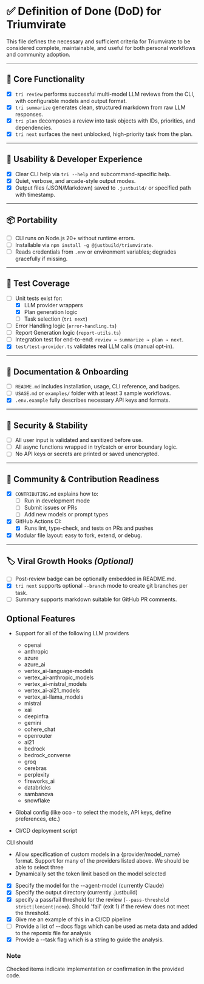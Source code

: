 # ✅ Definition of Done (DoD) for Triumvirate

This file defines the necessary and sufficient criteria for Triumvirate to be considered complete, maintainable, and useful for both personal workflows and community adoption.

---

## 🧠 Core Functionality

* [x] `tri review` performs successful multi-model LLM reviews from the CLI, with configurable models and output format.
* [x] `tri summarize` generates clean, structured markdown from raw LLM responses.
* [x] `tri plan` decomposes a review into task objects with IDs, priorities, and dependencies.
* [x] `tri next` surfaces the next unblocked, high-priority task from the plan.

---

## 🔄 Usability & Developer Experience

* [x] Clear CLI help via `tri --help` and subcommand-specific help.
* [x] Quiet, verbose, and arcade-style output modes.
* [x] Output files (JSON/Markdown) saved to `.justbuild/` or specified path with timestamp.

---

## 📦 Portability

* [ ] CLI runs on Node.js 20+ without runtime errors.
* [ ] Installable via `npm install -g @justbuild/triumvirate`.
* [ ] Reads credentials from `.env` or environment variables; degrades gracefully if missing.

---

## 🧪 Test Coverage

* [ ] Unit tests exist for:
  * [x] LLM provider wrappers
  * [x] Plan generation logic
  * [ ] Task selection (`tri next`)
* [ ] Error Handling logic (`error-handling.ts`)
* [ ] Report Generation logic (`report-utils.ts`)
* [ ] Integration test for end-to-end: `review → summarize → plan → next`.
* [x] `test/test-provider.ts` validates real LLM calls (manual opt-in).

---

## 📖 Documentation & Onboarding

* [ ] `README.md` includes installation, usage, CLI reference, and badges.
* [ ] `USAGE.md` or `examples/` folder with at least 3 sample workflows.
* [x] `.env.example` fully describes necessary API keys and formats.

---

## 🔐 Security & Stability

* [ ] All user input is validated and sanitized before use.
* [ ] All async functions wrapped in try/catch or error boundary logic.
* [ ] No API keys or secrets are printed or saved unencrypted.

---

## 🔁 Community & Contribution Readiness

* [x] `CONTRIBUTING.md` explains how to:
  * [ ] Run in development mode
  * [ ] Submit issues or PRs
  * [ ] Add new models or prompt types
* [x] GitHub Actions CI:
  * [x] Runs lint, type-check, and tests on PRs and pushes
* [x] Modular file layout: easy to fork, extend, or debug.

---

## 🏷️ Viral Growth Hooks *(Optional)*

* [ ] Post-review badge can be optionally embedded in README.md.
* [x] `tri next` supports optional `--branch` mode to create git branches per task.
* [ ] Summary supports markdown suitable for GitHub PR comments.

## Optional Features

* Support for all of the following LLM providers
  * openai
  * anthropic
  * azure
  * azure_ai
  * vertex_ai-language-models
  * vertex_ai-anthropic_models
  * vertex_ai-mistral_models
  * vertex_ai-ai21_models
  * vertex_ai-llama_models
  * mistral
  * xai
  * deepinfra
  * gemini
  * cohere_chat
  * openrouter
  * ai21
  * bedrock
  * bedrock_converse
  * groq
  * cerebras
  * perplexity
  * fireworks_ai
  * databricks
  * sambanova
  * snowflake

* Global config (like oco - to select the models, API keys, define preferences, etc.)
* CI/CD deployment script


CLI should
 * Allow specification of custom models in a {provider/model_name} format.  Support for many of the providers listed above.  We should be able to select three
 * Dynamically set the token limit based on the model selected
 * [x] Specify the model for the --agent-model (currently Claude)
 * [x] Specify the output directory (currently .justbuild)
 * [x] specify a pass/fail threshold for the review (`--pass-threshold strict|lenient|none`). Should 'fail' (exit 1) if the review does not meet the threshold.
 * [x] Give me an example of this in a CI/CD pipeline
 * [ ] Provide a list of --docs flags which can be used as meta data and added to the repomix file for analysis
 * [x] Provide a --task flag which is a string to guide the analysis.

### Note

Checked items indicate implementation or confirmation in the provided code.